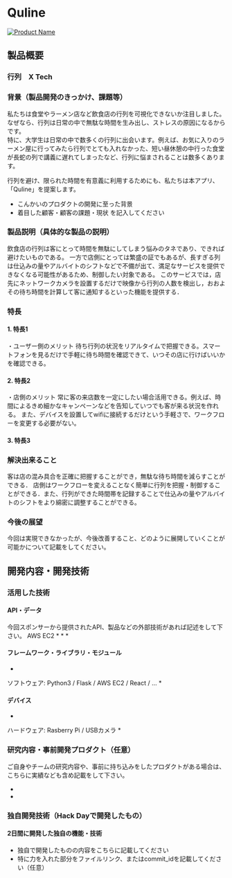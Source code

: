 # Quline

[![Product Name](image.png)](https://www.youtube.com/watch?v=G5rULR53uMk)

## 製品概要
### 行列　X Tech

### 背景（製品開発のきっかけ、課題等）
私たちは食堂やラーメン店など飲食店の行列を可視化できないか注目しました。なぜなら、行列は日常の中で無駄な時間を生み出し、ストレスの原因になるからです。  
特に、大学生は日常の中で数多くの行列に出会います。例えば、お気に入りのラーメン屋に行ってみたら行列でとても入れなかった、短い昼休憩の中行った食堂が長蛇の列で講義に遅れてしまったなど、行列に悩まされることは数多くあります。

行列を避け、限られた時間を有意義に利用するためにも、私たちは本アプリ、「Quline」を提案します。

- こんかいのプロダクトの開発に至った背景
- 着目した顧客・顧客の課題・現状
を記入してください

### 製品説明（具体的な製品の説明）
飲食店の行列は客にとって時間を無駄にしてしまう悩みのタネであり、できれば避けたいものである。
一方で店側にとっては繁盛の証でもあるが、長すぎる列は仕込みの量やアルバイトのシフトなどで不備が出て、満足なサービスを提供できなくなる可能性があるため、制御したい対象である。
このサービスでは，店先にネットワークカメラを設置するだけで映像から行列の人数を検出し，おおよその待ち時間を計算して客に通知するといった機能を提供する．

### 特長

#### 1. 特長1
・ユーザー側のメリット
待ち行列の状況をリアルタイムで把握できる。スマートフォンを見るだけで手軽に待ち時間を確認できて、いつその店に行けばいいかを確認できる。

#### 2. 特長2
・店側のメリット
常に客の来店数を一定にしたい場合活用できる。例えば、時間によるきめ細かなキャンペーンなどを告知していつでも客が来る状況を作れる。
また、デバイスを設置してwifiに接続するだけという手軽さで、ワークフローを変更する必要がない。

#### 3. 特長3

### 解決出来ること
客は店の混み具合を正確に把握することができ，無駄な待ち時間を減らすことができる．
店側はワークフローを変えることなく簡単に行列を把握・制御することができる．また、行列ができた時間帯を記録することで仕込みの量やアルバイトのシフトをより綿密に調整することができる。

### 今後の展望
今回は実現できなかったが、今後改善すること、どのように展開していくことが可能かについて記載をしてください。


## 開発内容・開発技術
### 活用した技術
#### API・データ
今回スポンサーから提供されたAPI、製品などの外部技術があれば記述をして下さい。
AWS EC2
* 
* 
* 

#### フレームワーク・ライブラリ・モジュール
* 
ソフトウェア: Python3 / Flask / AWS EC2 / React / ...
* 

#### デバイス
* 
ハードウェア: Rasberry Pi / USBカメラ
* 

### 研究内容・事前開発プロダクト（任意）
ご自身やチームの研究内容や、事前に持ち込みをしたプロダクトがある場合は、こちらに実績なども含め記載をして下さい。

* 
* 


### 独自開発技術（Hack Dayで開発したもの）
#### 2日間に開発した独自の機能・技術
* 独自で開発したものの内容をこちらに記載してください
* 特に力を入れた部分をファイルリンク、またはcommit_idを記載してください（任意）
